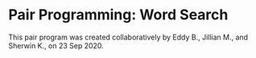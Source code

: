 # Pair Programming: Word Search

This pair program was created collaboratively by Eddy B., Jillian M., and Sherwin K., on 23 Sep 2020.
